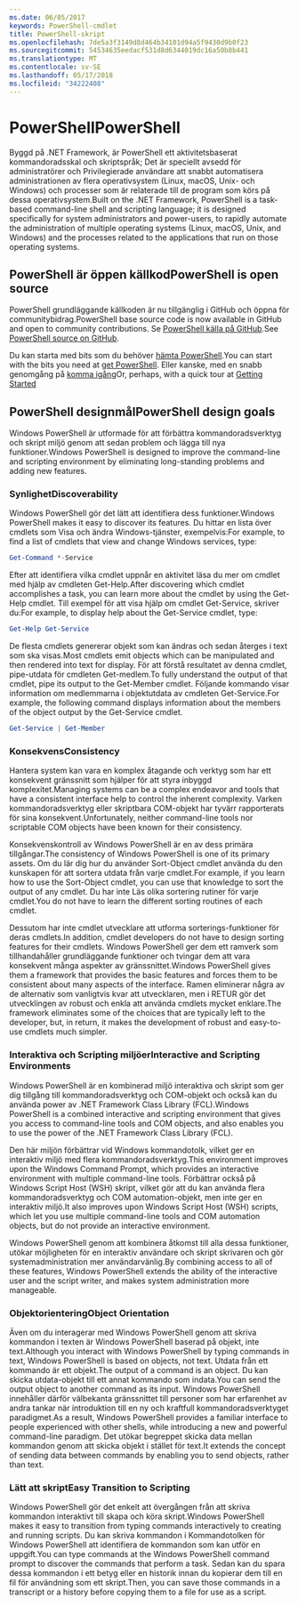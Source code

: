 ```yaml
---
ms.date: 06/05/2017
keywords: PowerShell-cmdlet
title: PowerShell-skript
ms.openlocfilehash: 7de5a3f3149d8d464b34101d94a5f9430d9b0f23
ms.sourcegitcommit: 54534635eedacf531d8d6344019dc16a50b8b441
ms.translationtype: MT
ms.contentlocale: sv-SE
ms.lasthandoff: 05/17/2018
ms.locfileid: "34222408"
---
```

# <a name="powershell"></a><span data-ttu-id="1926b-103">PowerShell</span><span class="sxs-lookup"><span data-stu-id="1926b-103">PowerShell</span></span>

<span data-ttu-id="1926b-104">Byggd på .NET Framework, är PowerShell ett aktivitetsbaserat kommandoradsskal och skriptspråk; Det är speciellt avsedd för administratörer och Privilegierade användare att snabbt automatisera administrationen av flera operativsystem (Linux, macOS, Unix- och Windows) och processer som är relaterade till de program som körs på dessa operativsystem.</span><span class="sxs-lookup"><span data-stu-id="1926b-104">Built on the .NET Framework, PowerShell is a task-based command-line shell and scripting language; it is designed specifically for system administrators and power-users, to rapidly automate the administration of multiple operating systems (Linux, macOS, Unix, and Windows) and the processes related to the applications that run on those operating systems.</span></span>

## <a name="powershell-is-open-source"></a><span data-ttu-id="1926b-105">PowerShell är öppen källkod</span><span class="sxs-lookup"><span data-stu-id="1926b-105">PowerShell is open source</span></span>

<span data-ttu-id="1926b-106">PowerShell grundläggande källkoden är nu tillgänglig i GitHub och öppna för communitybidrag.</span><span class="sxs-lookup"><span data-stu-id="1926b-106">PowerShell base source code is now available in GitHub and open to community contributions.</span></span> <span data-ttu-id="1926b-107">Se [PowerShell källa på GitHub](https://github.com/powershell/powershell).</span><span class="sxs-lookup"><span data-stu-id="1926b-107">See [PowerShell source on GitHub](https://github.com/powershell/powershell).</span></span>

<span data-ttu-id="1926b-108">Du kan starta med bits som du behöver [hämta PowerShell](https://github.com/PowerShell/PowerShell#get-powershell).</span><span class="sxs-lookup"><span data-stu-id="1926b-108">You can start with the bits you need at [get PowerShell](https://github.com/PowerShell/PowerShell#get-powershell).</span></span>
<span data-ttu-id="1926b-109">Eller kanske, med en snabb genomgång på [komma igång](https://github.com/PowerShell/PowerShell/blob/master/docs/learning-powershell)</span><span class="sxs-lookup"><span data-stu-id="1926b-109">Or, perhaps, with a quick tour at [Getting Started](https://github.com/PowerShell/PowerShell/blob/master/docs/learning-powershell)</span></span>

## <a name="powershell-design-goals"></a><span data-ttu-id="1926b-110">PowerShell designmål</span><span class="sxs-lookup"><span data-stu-id="1926b-110">PowerShell design goals</span></span>
<span data-ttu-id="1926b-111">Windows PowerShell är utformade för att förbättra kommandoradsverktyg och skript miljö genom att sedan problem och lägga till nya funktioner.</span><span class="sxs-lookup"><span data-stu-id="1926b-111">Windows PowerShell is designed to improve the command-line and scripting environment by eliminating long-standing problems and adding new features.</span></span>

### <a name="discoverability"></a><span data-ttu-id="1926b-112">Synlighet</span><span class="sxs-lookup"><span data-stu-id="1926b-112">Discoverability</span></span>
<span data-ttu-id="1926b-113">Windows PowerShell gör det lätt att identifiera dess funktioner.</span><span class="sxs-lookup"><span data-stu-id="1926b-113">Windows PowerShell makes it easy to discover its features.</span></span> <span data-ttu-id="1926b-114">Du hittar en lista över cmdlets som Visa och ändra Windows-tjänster, exempelvis:</span><span class="sxs-lookup"><span data-stu-id="1926b-114">For example, to find a list of cmdlets that view and change Windows services, type:</span></span>

```powershell
Get-Command *-Service
```

<span data-ttu-id="1926b-115">Efter att identifiera vilka cmdlet uppnår en aktivitet läsa du mer om cmdlet med hjälp av cmdleten Get-Help.</span><span class="sxs-lookup"><span data-stu-id="1926b-115">After discovering which cmdlet accomplishes a task, you can learn more about the cmdlet by using the Get-Help cmdlet.</span></span> <span data-ttu-id="1926b-116">Till exempel för att visa hjälp om cmdlet Get-Service, skriver du:</span><span class="sxs-lookup"><span data-stu-id="1926b-116">For example, to display help about the Get-Service cmdlet, type:</span></span>

```powershell
Get-Help Get-Service
```
<span data-ttu-id="1926b-117">De flesta cmdlets genererar objekt som kan ändras och sedan återges i text som ska visas.</span><span class="sxs-lookup"><span data-stu-id="1926b-117">Most cmdlets emit objects which can be manipulated and then rendered into text for display.</span></span> <span data-ttu-id="1926b-118">För att förstå resultatet av denna cmdlet, pipe-utdata för cmdleten Get-medlem.</span><span class="sxs-lookup"><span data-stu-id="1926b-118">To fully understand the output of that cmdlet, pipe its output to the Get-Member cmdlet.</span></span> <span data-ttu-id="1926b-119">Följande kommando visar information om medlemmarna i objektutdata av cmdleten Get-Service.</span><span class="sxs-lookup"><span data-stu-id="1926b-119">For example, the following command displays information about the members of the object output by the Get-Service cmdlet.</span></span>

```powershell
Get-Service | Get-Member
```

### <a name="consistency"></a><span data-ttu-id="1926b-120">Konsekvens</span><span class="sxs-lookup"><span data-stu-id="1926b-120">Consistency</span></span>
<span data-ttu-id="1926b-121">Hantera system kan vara en komplex åtagande och verktyg som har ett konsekvent gränssnitt som hjälper för att styra inbyggd komplexitet.</span><span class="sxs-lookup"><span data-stu-id="1926b-121">Managing systems can be a complex endeavor and tools that have a consistent interface help to control the inherent complexity.</span></span> <span data-ttu-id="1926b-122">Varken kommandoradsverktyg eller skriptbara COM-objekt har tyvärr rapporterats för sina konsekvent.</span><span class="sxs-lookup"><span data-stu-id="1926b-122">Unfortunately, neither command-line tools nor scriptable COM objects have been known for their consistency.</span></span>

<span data-ttu-id="1926b-123">Konsekvenskontroll av Windows PowerShell är en av dess primära tillgångar.</span><span class="sxs-lookup"><span data-stu-id="1926b-123">The consistency of Windows PowerShell is one of its primary assets.</span></span> <span data-ttu-id="1926b-124">Om du lär dig hur du använder Sort-Object cmdlet använda du den kunskapen för att sortera utdata från varje cmdlet.</span><span class="sxs-lookup"><span data-stu-id="1926b-124">For example, if you learn how to use the Sort-Object cmdlet, you can use that knowledge to sort the output of any cmdlet.</span></span> <span data-ttu-id="1926b-125">Du har inte Läs olika sortering rutiner för varje cmdlet.</span><span class="sxs-lookup"><span data-stu-id="1926b-125">You do not have to learn the different sorting routines of each cmdlet.</span></span>

<span data-ttu-id="1926b-126">Dessutom har inte cmdlet utvecklare att utforma sorterings-funktioner för deras cmdlets.</span><span class="sxs-lookup"><span data-stu-id="1926b-126">In addition, cmdlet developers do not have to design sorting features for their cmdlets.</span></span> <span data-ttu-id="1926b-127">Windows PowerShell ger dem ett ramverk som tillhandahåller grundläggande funktioner och tvingar dem att vara konsekvent många aspekter av gränssnittet.</span><span class="sxs-lookup"><span data-stu-id="1926b-127">Windows PowerShell gives them a framework that provides the basic features and forces them to be consistent about many aspects of the interface.</span></span> <span data-ttu-id="1926b-128">Ramen eliminerar några av de alternativ som vanligtvis kvar att utvecklaren, men i RETUR gör det utvecklingen av robust och enkla att använda cmdlets mycket enklare.</span><span class="sxs-lookup"><span data-stu-id="1926b-128">The framework eliminates some of the choices that are typically left to the developer, but, in return, it makes the development of robust and easy-to-use cmdlets much simpler.</span></span>

### <a name="interactive-and-scripting-environments"></a><span data-ttu-id="1926b-129">Interaktiva och Scripting miljöer</span><span class="sxs-lookup"><span data-stu-id="1926b-129">Interactive and Scripting Environments</span></span>
<span data-ttu-id="1926b-130">Windows PowerShell är en kombinerad miljö interaktiva och skript som ger dig tillgång till kommandoradsverktyg och COM-objekt och också kan du använda power av .NET Framework Class Library (FCL).</span><span class="sxs-lookup"><span data-stu-id="1926b-130">Windows PowerShell is a combined interactive and scripting environment that gives you access to command-line tools and COM objects, and also enables you to use the power of the .NET Framework Class Library (FCL).</span></span>

<span data-ttu-id="1926b-131">Den här miljön förbättrar vid Windows kommandotolk, vilket ger en interaktiv miljö med flera kommandoradsverktyg.</span><span class="sxs-lookup"><span data-stu-id="1926b-131">This environment improves upon the Windows Command Prompt, which provides an interactive environment with multiple command-line tools.</span></span> <span data-ttu-id="1926b-132">Förbättrar också på Windows Script Host (WSH) skript, vilket gör att du kan använda flera kommandoradsverktyg och COM automation-objekt, men inte ger en interaktiv miljö.</span><span class="sxs-lookup"><span data-stu-id="1926b-132">It also improves upon Windows Script Host (WSH) scripts, which let you use multiple command-line tools and COM automation objects, but do not provide an interactive environment.</span></span>

<span data-ttu-id="1926b-133">Windows PowerShell genom att kombinera åtkomst till alla dessa funktioner, utökar möjligheten för en interaktiv användare och skript skrivaren och gör systemadministration mer användarvänlig.</span><span class="sxs-lookup"><span data-stu-id="1926b-133">By combining access to all of these features, Windows PowerShell extends the ability of the interactive user and the script writer, and makes system administration more manageable.</span></span>

### <a name="object-orientation"></a><span data-ttu-id="1926b-134">Objektorientering</span><span class="sxs-lookup"><span data-stu-id="1926b-134">Object Orientation</span></span>
<span data-ttu-id="1926b-135">Även om du interagerar med Windows PowerShell genom att skriva kommandon i texten är Windows PowerShell baserad på objekt, inte text.</span><span class="sxs-lookup"><span data-stu-id="1926b-135">Although you interact with Windows PowerShell by typing commands in text, Windows PowerShell is based on objects, not text.</span></span> <span data-ttu-id="1926b-136">Utdata från ett kommando är ett objekt.</span><span class="sxs-lookup"><span data-stu-id="1926b-136">The output of a command is an object.</span></span> <span data-ttu-id="1926b-137">Du kan skicka utdata-objekt till ett annat kommando som indata.</span><span class="sxs-lookup"><span data-stu-id="1926b-137">You can send the output object to another command as its input.</span></span> <span data-ttu-id="1926b-138">Windows PowerShell innehåller därför välbekanta gränssnittet till personer som har erfarenhet av andra tankar när introduktion till en ny och kraftfull kommandoradsverktyget paradigmet.</span><span class="sxs-lookup"><span data-stu-id="1926b-138">As a result, Windows PowerShell provides a familiar interface to people experienced with other shells, while introducing a new and powerful command-line paradigm.</span></span> <span data-ttu-id="1926b-139">Det utökar begreppet skicka data mellan kommandon genom att skicka objekt i stället för text.</span><span class="sxs-lookup"><span data-stu-id="1926b-139">It extends the concept of sending data between commands by enabling you to send objects, rather than text.</span></span>

### <a name="easy-transition-to-scripting"></a><span data-ttu-id="1926b-140">Lätt att skript</span><span class="sxs-lookup"><span data-stu-id="1926b-140">Easy Transition to Scripting</span></span>
<span data-ttu-id="1926b-141">Windows PowerShell gör det enkelt att övergången från att skriva kommandon interaktivt till skapa och köra skript.</span><span class="sxs-lookup"><span data-stu-id="1926b-141">Windows PowerShell makes it easy to transition from typing commands interactively to creating and running scripts.</span></span> <span data-ttu-id="1926b-142">Du kan skriva kommandon i Kommandotolken för Windows PowerShell att identifiera de kommandon som kan utför en uppgift.</span><span class="sxs-lookup"><span data-stu-id="1926b-142">You can type commands at the Windows PowerShell command prompt to discover the commands that perform a task.</span></span> <span data-ttu-id="1926b-143">Sedan kan du spara dessa kommandon i ett betyg eller en historik innan du kopierar dem till en fil för användning som ett skript.</span><span class="sxs-lookup"><span data-stu-id="1926b-143">Then, you can save those commands in a transcript or a history before copying them to a file for use as a script.</span></span>
